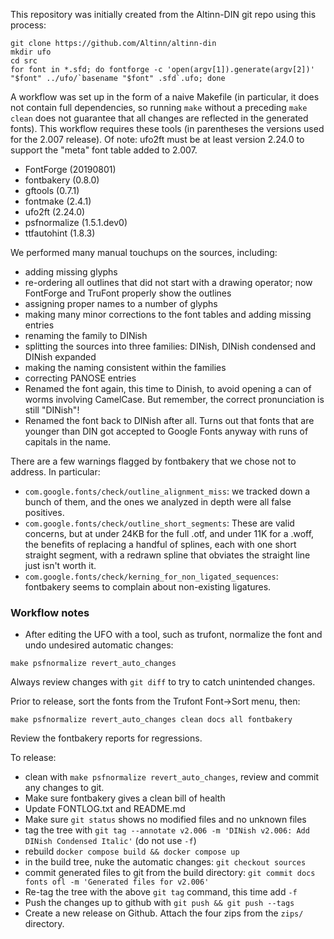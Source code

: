 This repository was initially created from the Altinn-DIN git repo using this process:

```
git clone https://github.com/Altinn/altinn-din
mkdir ufo
cd src
for font in *.sfd; do fontforge -c 'open(argv[1]).generate(argv[2])' "$font" ../ufo/`basename "$font" .sfd`.ufo; done
```

A workflow was set up in the form of a naive Makefile (in particular, it
does not contain full dependencies, so running `make` without a preceding
`make clean` does not guarantee that all changes are reflected in the
generated fonts). This workflow requires these tools (in parentheses the
versions used for the 2.007 release). Of note: ufo2ft must be at least
version 2.24.0 to support the "meta" font table added to 2.007.

* FontForge (20190801)
* fontbakery (0.8.0)
* gftools (0.7.1)
* fontmake (2.4.1)
* ufo2ft (2.24.0)
* psfnormalize (1.5.1.dev0)
* ttfautohint (1.8.3)

We performed many manual touchups on the sources, including:

* adding missing glyphs
* re-ordering all outlines that did not start with a
  drawing operator; now FontForge and TruFont properly show the
  outlines
* assigning proper names to a number of glyphs
* making many minor corrections to the font tables and adding missing
  entries
* renaming the family to DINish
* splitting the sources into three families: DINish, DINish condensed
  and DINish expanded
* making the naming consistent within the families
* correcting PANOSE entries
* Renamed the font again, this time to Dinish, to avoid opening a can
  of worms involving CamelCase. But remember, the correct pronunciation
  is still "DINish"!
* Renamed the font back to DINish after all. Turns out that fonts
  that are younger than DIN got accepted to Google Fonts anyway with
  runs of capitals in the name.

There are a few warnings flagged by fontbakery that we chose not to address.
In particular:

* `com.google.fonts/check/outline_alignment_miss`: we tracked down a
  bunch of them, and the ones we analyzed in depth were all false
  positives.
* `com.google.fonts/check/outline_short_segments`: These are valid
  concerns, but at under 24KB for the full .otf, and under 11K for
  a .woff, the benefits of replacing a handful of splines, each with
  one short straight segment, with a redrawn spline that obviates the
  straight line just isn't worth it.
* `com.google.fonts/check/kerning_for_non_ligated_sequences`: fontbakery
  seems to complain about non-existing ligatures.

### Workflow notes

* After editing the UFO with a tool, such as trufont, normalize the font and undo undesired automatic changes:
```
make psfnormalize revert_auto_changes
```
Always review changes with `git diff` to try to catch unintended changes.

Prior to release, sort the fonts from the Trufont Font->Sort menu, then:
```
make psfnormalize revert_auto_changes clean docs all fontbakery
```

Review the fontbakery reports for regressions.

To release:

* clean with `make psfnormalize revert_auto_changes`, review and commit any changes to git.
* Make sure fontbakery gives a clean bill of health
* Update FONTLOG.txt and README.md
* Make sure `git status` shows no modified files and no unknown files
* tag the tree with `git tag --annotate v2.006 -m 'DINish v2.006: Add DINish Condensed Italic'` (do not use `-f`)
* rebuild `docker compose build && docker compose up`
* in the build tree, nuke the automatic changes: `git checkout sources`
* commit generated files to git from the build directory: `git commit docs fonts ofl -m 'Generated files for v2.006'`
* Re-tag the tree with the above `git tag` command, this time add `-f`
* Push the changes up to github with `git push && git push --tags`
* Create a new release on Github. Attach the four zips from the `zips/` directory.

